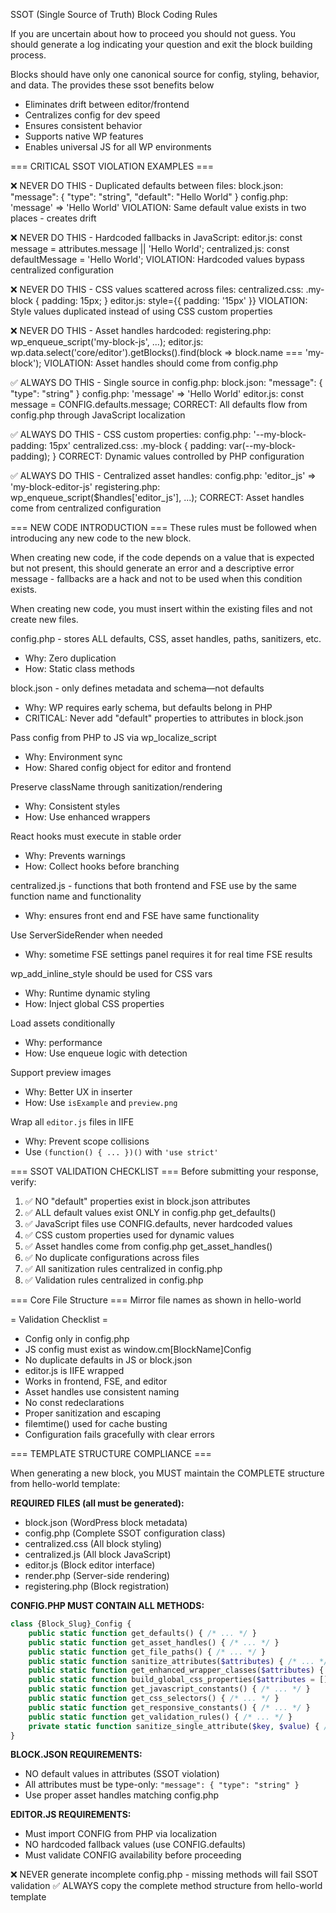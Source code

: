 SSOT (Single Source of Truth) Block Coding Rules 

If you are uncertain about how to proceed you should not guess.  You should generate a log indicating your question and exit the block building process.

Blocks should have only one canonical source for config, styling, behavior, and data.
The provides these ssot benefits below
* Eliminates drift between editor/frontend
* Centralizes config for dev speed
* Ensures consistent behavior
* Supports native WP features
* Enables universal JS for all WP environments

=== CRITICAL SSOT VIOLATION EXAMPLES ===

❌ NEVER DO THIS - Duplicated defaults between files:
block.json: "message": { "type": "string", "default": "Hello World" }
config.php: 'message' => 'Hello World'
VIOLATION: Same default value exists in two places - creates drift

❌ NEVER DO THIS - Hardcoded fallbacks in JavaScript:
editor.js: const message = attributes.message || 'Hello World';
centralized.js: const defaultMessage = 'Hello World';
VIOLATION: Hardcoded values bypass centralized configuration

❌ NEVER DO THIS - CSS values scattered across files:
centralized.css: .my-block { padding: 15px; }
editor.js: style={{ padding: '15px' }}
VIOLATION: Style values duplicated instead of using CSS custom properties

❌ NEVER DO THIS - Asset handles hardcoded:
registering.php: wp_enqueue_script('my-block-js', ...);
editor.js: wp.data.select('core/editor').getBlocks().find(block => block.name === 'my-block');
VIOLATION: Asset handles should come from config.php

✅ ALWAYS DO THIS - Single source in config.php:
block.json: "message": { "type": "string" }
config.php: 'message' => 'Hello World'
editor.js: const message = CONFIG.defaults.message;
CORRECT: All defaults flow from config.php through JavaScript localization

✅ ALWAYS DO THIS - CSS custom properties:
config.php: '--my-block-padding: 15px'
centralized.css: .my-block { padding: var(--my-block-padding); }
CORRECT: Dynamic values controlled by PHP configuration

✅ ALWAYS DO THIS - Centralized asset handles:
config.php: 'editor_js' => 'my-block-editor-js'
registering.php: wp_enqueue_script($handles['editor_js'], ...);
CORRECT: Asset handles come from centralized configuration

=== NEW CODE INTRODUCTION ===
These rules must be followed when introducing any new code to the new block.

When creating new code, if the code depends on a value that is expected but not present, this should generate an error and a descriptive error message - fallbacks are a hack and not to be used when this condition exists.  

When creating new code, you must insert within the existing files and not create new files.

config.php - stores ALL defaults, CSS, asset handles, paths, sanitizers, etc.
- Why: Zero duplication  
- How: Static class methods

block.json - only defines metadata and schema—not defaults
- Why: WP requires early schema, but defaults belong in PHP
- CRITICAL: Never add "default" properties to attributes in block.json

Pass config from PHP to JS via wp_localize_script
- Why: Environment sync 
- How: Shared config object for editor and frontend
 
Preserve className through sanitization/rendering
- Why: Consistent styles
- How: Use enhanced wrappers

React hooks must execute in stable order
- Why: Prevents warnings
- How: Collect hooks before branching

centralized.js - functions that both frontend and FSE use by the same function name and functionality
- Why: ensures front end and FSE have same functionality

Use ServerSideRender when needed
- Why: sometime FSE settings panel requires it for real time FSE results

wp_add_inline_style should be used for CSS vars
- Why: Runtime dynamic styling
- How: Inject global CSS properties

Load assets conditionally
- Why: performance
- How: Use enqueue logic with detection

Support preview images
- Why: Better UX in inserter
- How: Use `isExample` and `preview.png`

Wrap all `editor.js` files in IIFE
- Why: Prevent scope collisions
- Use `(function() { ... })()` with `'use strict'`

=== SSOT VALIDATION CHECKLIST ===
Before submitting your response, verify:

1. ✅ NO "default" properties exist in block.json attributes
2. ✅ ALL default values exist ONLY in config.php get_defaults()
3. ✅ JavaScript files use CONFIG.defaults, never hardcoded values
4. ✅ CSS custom properties used for dynamic values
5. ✅ Asset handles come from config.php get_asset_handles()
6. ✅ No duplicate configurations across files
7. ✅ All sanitization rules centralized in config.php
8. ✅ Validation rules centralized in config.php

=== Core File Structure ===
Mirror file names as shown in hello-world

= Validation Checklist =
* Config only in config.php
* JS config must exist as window.cm[BlockName]Config
* No duplicate defaults in JS or block.json
* editor.js is IIFE wrapped
* Works in frontend, FSE, and editor
* Asset handles use consistent naming
* No const redeclarations
* Proper sanitization and escaping
* filemtime() used for cache busting
* Configuration fails gracefully with clear errors

=== TEMPLATE STRUCTURE COMPLIANCE ===

When generating a new block, you MUST maintain the COMPLETE structure from hello-world template:

**REQUIRED FILES (all must be generated):**
- block.json (WordPress block metadata)
- config.php (Complete SSOT configuration class)
- centralized.css (All block styling)
- centralized.js (All block JavaScript)
- editor.js (Block editor interface)
- render.php (Server-side rendering)
- registering.php (Block registration)

**CONFIG.PHP MUST CONTAIN ALL METHODS:**
```php
class {Block_Slug}_Config {
    public static function get_defaults() { /* ... */ }
    public static function get_asset_handles() { /* ... */ }
    public static function get_file_paths() { /* ... */ }
    public static function sanitize_attributes($attributes) { /* ... */ }
    public static function get_enhanced_wrapper_classes($attributes) { /* ... */ }
    public static function build_global_css_properties($attributes = []) { /* ... */ }
    public static function get_javascript_constants() { /* ... */ }
    public static function get_css_selectors() { /* ... */ }
    public static function get_responsive_constants() { /* ... */ }
    public static function get_validation_rules() { /* ... */ }
    private static function sanitize_single_attribute($key, $value) { /* ... */ }
}
```

**BLOCK.JSON REQUIREMENTS:**
- NO default values in attributes (SSOT violation)
- All attributes must be type-only: `"message": { "type": "string" }`
- Use proper asset handles matching config.php

**EDITOR.JS REQUIREMENTS:**
- Must import CONFIG from PHP via localization
- NO hardcoded fallback values (use CONFIG.defaults)
- Must validate CONFIG availability before proceeding

❌ NEVER generate incomplete config.php - missing methods will fail SSOT validation
✅ ALWAYS copy the complete method structure from hello-world template
